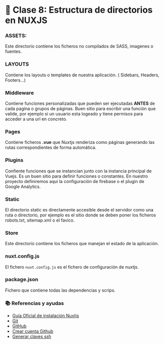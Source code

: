 # 📗 Clase 8: Estructura de directorios en NUXJS

### ASSETS:

Este directorio contiene los ficheros no compilados de SASS, imagenes o fuentes.

### LAYOUTS

Contiene los layouts o templates de nuestra aplicación. ( Sidebars, Headers, Footers...)

### Middleware

Contiene funciones personalizadas que pueden ser ejecutadas **ANTES** de cada pagína o grupos de páginas. Buen sitio para escribir una función que valide, por ejemplo si un usuario esta logeado y tiene permisos para acceder a una url en concreto.

### Pages

Contiene ficheros **.vue** que Nuxtjs renderiza como páginas generando las rutas correspondientes de forma automática.

### Plugins

Confiente funciones que se instancian junto con la instancia principal de Vuejs. Es un buen sitio para definir funciones o constantes. En nuestro proyecto definiremos aqui la configuración de firebase o el plugin de Google Analytics.

### Static

El directorio static es directamente accesible desde el servidor como una ruta o directorio, por ejemplo es el sitio donde se deben poner los ficheros robots.txt, sitemap.xml o el favico.

### Store

Este directorio contiene los ficheros que manejan el estado de la aplicación.

### nuxt.config.js

El fichero `nuxt.config.js` es el fichero de configuración de nuxtjs.

### package.json

Fichero que contiene todas las dependencias y scrips.
### 📚 Referencias y ayudas

- [Guía Oficial de instalación Nuxtjs](https://nuxtjs.org/guide/installation)
- [Git](https://www.git-scm.com/)
- [GitHub](https://github.com/)
- [Crear cuenta Github](https://help.github.com/es/articles/adding-a-new-ssh-key-to-your-github-account)
- [Generar claves ssh](https://help.github.com/es/articles/generating-a-new-ssh-key-and-adding-it-to-the-ssh-agent)